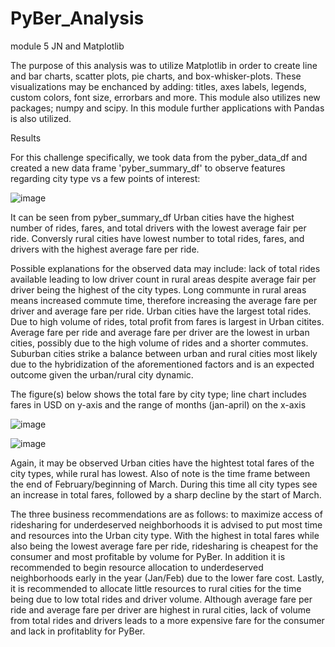 # PyBer_Analysis
module 5 JN and Matplotlib


 The purpose of this analysis was to utilize Matplotlib in order to create line and bar charts, scatter plots, pie charts, and box-whisker-plots. These visualizations may be enchanced by adding: titles, axes labels, legends, custom colors, font size, errorbars and more. This module also utilizes new packages; numpy and scipy. In this module further applications with Pandas is also utilized. 

Results

For this challenge specifically, we took data from the pyber_data_df and created a new data frame 'pyber_summary_df' to observe features regarding city type vs a few points of interest:

![image](https://user-images.githubusercontent.com/90811811/152719132-3e89c9da-ece2-473a-855b-b9cffc23ad33.png)

It can be seen from pyber_summary_df Urban cities have the highest number of rides, fares, and total drivers with the lowest average fair per ride. Conversly rural cities have lowest number to total rides, fares, and drivers with the highest average fare per ride.

Possible explanations for the observed data may include: lack of total rides available leading to low driver count in rural areas despite average fair per driver being the highest of the city types. Long communte in rural areas means increased commute time, therefore increasing the average fare per driver and average fare per ride. Urban cities have the largest total rides. Due to high volume of rides, total profit from fares is largest in Urban citites. Average fare per ride and average fare per driver are the lowest in urban cities, possibly due to the high volume of rides and a shorter commutes. Suburban cities strike a balance between urban and rural cities most likely due to the hybridization of the aforementioned factors and is an expected outcome given the urban/rural city dynamic.

The figure(s) below shows the total fare by city type; line chart includes fares in USD on y-axis and the range of months (jan-april) on the x-axis

![image](https://user-images.githubusercontent.com/90811811/152720918-95b58cd8-57a7-4f9a-9dc8-60783728321c.png)

![image](https://user-images.githubusercontent.com/90811811/152721008-f332ab4c-54b7-4256-9915-2acbd4235e94.png)

Again, it may be observed Urban cities have the hightest total fares of the city types, while rural has lowest. Also of note is the time frame between the end of February/beginning of March. During this time all city types see an increase in total fares, followed by a sharp decline by the start of March.

The three business recommendations are as follows: to maximize access of ridesharing for underdeserved neighborhoods it is advised to put most time and resources into the Urban city type. With the highest in total fares while also being the lowest average fare per ride, ridesharing is cheapest for the consumer and most profitable by volume for PyBer.
In addition it is recommended to begin resource allocation to underdeserved neighborhoods early in the year (Jan/Feb) due to the lower fare cost. Lastly, it is recommended to allocate little resources to rural cities for the time being due to low total rides and driver volume. Although average fare per ride and average fare per driver are highest in rural cities, lack of volume from total rides and drivers leads to a more expensive fare for the consumer and lack in profitablity for PyBer.

